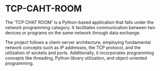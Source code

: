 # TCP-CAHT-ROOM
The 'TCP CHAT ROOM' is a Python-based application that falls under the network programming category. It facilitates communication between two devices or programs on the same network through data exchange.

The project follows a client-server architecture, employing fundamental network concepts such as IP addresses, the TCP protocol, and the utilization of sockets and ports. Additionally, it incorporates programming concepts like threading, Python library utilization, and object-oriented programming.
